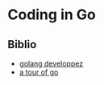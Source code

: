 # Coding in Go

## Biblio
- [golang developpez](https://go.developpez.com/tutoriels/go-par-l-exemple/#LI)
- [a tour of go](https://tour.golang.org/welcome/1)
